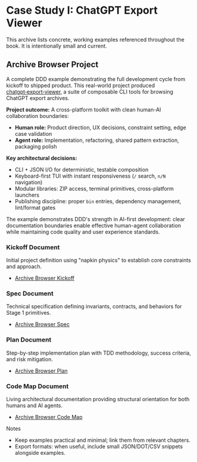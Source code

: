 # Case Study I: ChatGPT Export Viewer

This archive lists concrete, working examples referenced throughout the book. It is intentionally small and current.

## Archive Browser Project

A complete DDD example demonstrating the full development cycle from kickoff to shipped product. This real-world project produced [chatgpt‑export‑viewer](https://www.npmjs.com/package/chatgpt-export-viewer), a suite of composable CLI tools for browsing ChatGPT export archives.

**Project outcome:** A cross-platform toolkit with clean human-AI collaboration boundaries:
- **Human role:** Product direction, UX decisions, constraint setting, edge case validation
- **Agent role:** Implementation, refactoring, shared pattern extraction, packaging polish

**Key architectural decisions:**
- CLI + JSON I/O for deterministic, testable composition
- Keyboard-first TUI with instant responsiveness (`/` search, `n/N` navigation)
- Modular libraries: ZIP access, terminal primitives, cross-platform launchers
- Publishing discipline: proper `bin` entries, dependency management, lint/format gates

The example demonstrates DDD's strength in AI-first development: clear documentation boundaries enable effective human-agent collaboration while maintaining code quality and user experience standards.

### Kickoff Document
Initial project definition using "napkin physics" to establish core constraints and approach.
- [Archive Browser Kickoff](./examples/archive-browser-kickoff.md)

### Spec Document
Technical specification defining invariants, contracts, and behaviors for Stage 1 primitives.
- [Archive Browser Spec](./examples/archive-browser-spec.md)

### Plan Document
Step-by-step implementation plan with TDD methodology, success criteria, and risk mitigation.
- [Archive Browser Plan](./examples/archive-browser-plan.md)

### Code Map Document
Living architectural documentation providing structural orientation for both humans and AI agents.
- [Archive Browser Code Map](./examples/archive-browser-code-map.md)

Notes
- Keep examples practical and minimal; link them from relevant chapters.
- Export formats: when useful, include small JSON/DOT/CSV snippets alongside examples.
